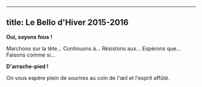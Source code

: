 
---
  title: Le Bello d'Hiver 2015-2016
---

**Oui, soyons fous !**

Marchons sur la tête...
Continuons à...
Résistons aux...
Espérons que...
Faisons comme si...

**D'arrache-pied !**

On vous espère plein de sourires au coin de l'œil et l'esprit affûté.
